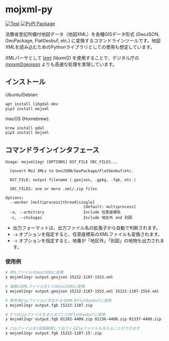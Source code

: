 # mojxml-py

[![Test](https://github.com/MIERUNE/mojxml-py/actions/workflows/test.yaml/badge.svg)](https://github.com/MIERUNE/mojxml-py/actions/workflows/test.yaml) [![PyPI Package](https://img.shields.io/pypi/v/mojxml?color=%2334D058&label=PyPI%20package)](https://pypi.org/project/mojxml)

法務省登記所備付地図データ（地図XML）を各種GISデータ形式 (GeoJSON, GeoPackage, FlatGeobuf, etc.) に変換するコマンドラインツールです。地図XMLを読み込むためのPythonライブラリとしての使用も想定しています。

XMLパーサとして [lxml](https://github.com/lxml/lxml) (libxml2) を使用することで、デジタル庁の [mojxml2geojson](https://github.com/JDA-DM/mojxml2geojson) よりも高速な処理を実現しています。

## インストール

Ubuntu/Debian:

```bash
apt install libgdal-dev
pip3 install mojxml
```

macOS (Homebrew):

```bash
brew install gdal
pip3 install mojxml
```

## コマンドラインインタフェース

```
Usage: mojxml2ogr [OPTIONS] DST_FILE SRC_FILES...

  Convert MoJ XMLs to GeoJSON/GeoPackage/FlatGeobuf/etc.

  DST_FILE: output filename (.geojson, .gpkg, .fgb, etc.)

  SRC_FILES: one or more .xml/.zip files

Options:
  --worker [multiprocess|thread|single]
                                  [default: multiprocess]
  -a, --arbitrary                 Include 任意座標系
  -c, --chikugai                  Include 地区外 and 別図
```

- 出力フォーマットは、出力ファイル名の拡張子から自動で判断されます。
- `-a` オプションを指定すると、任意座標系のXMLファイルも変換されます。
- `-c` オプションを指定すると、地番が「地区外」「別図」の地物も出力されます。

### 使用例

```bash
# XMLファイルをGeoJSONに変換
❯ mojxml2ogr output.geojson 15222-1107-1553.xml

# 複数のXMLファイルを1つのGeoJSONに変換
❯ mojxml2ogr output.geojson 15222-1107-1553.xml 15222-1107-1554.xml

# 配布用zipファイルに含まれる全XMLをFlatGeobufに変換
❯ mojxml2ogr output.fgb 15222-1107.zip

# 3つのzipファイルをまとめて1つのFlatGeobufに変換
❯ mojxml2ogr output.fgb 01202-4400.zip 01236-4400.zip 01337-4400.zip

# zipファイルを1段階展開して出てくるZipファイルも与えることができます
❯ mojxml2ogr output.fgb 15222-1107-15*.zip
```
